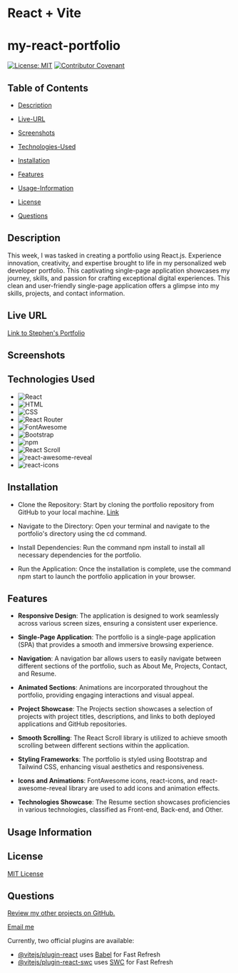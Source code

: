 # React + Vite

# my-react-portfolio

[![License: MIT](https://img.shields.io/badge/License-MIT-yellow.svg)](https://opensource.org/licenses/MIT) [![Contributor Covenant](https://img.shields.io/badge/Contributor%20Covenant-2.1-4baaaa.svg)](code_of_conduct.md)

## Table of Contents

- [Description](#description)

- [Live-URL](#live-url)

- [Screenshots](#screenshots)

- [Technologies-Used](#technologies-used)

- [Installation](#installation)

- [Features](#features)

- [Usage-Information](#usage-information)

- [License](#license)

- [Questions](#questions)


## Description

This week, I was tasked in creating a portfolio using React.js. Experience innovation, creativity, and expertise brought to life in my personalized web developer portfolio. This captivating single-page application showcases my journey, skills, and passion for crafting exceptional digital experiences. This clean and user-friendly single-page application offers a glimpse into my skills, projects, and contact information.

## Live URL

[Link to Stephen's Portfolio](https://stephen-mov-portfolio.netlify.app/)

## Screenshots

## Technologies Used
- ![React](https://img.shields.io/badge/-React-61DAFB?style=flat&logo=react&logoColor=white)
- ![HTML](https://img.shields.io/badge/-HTML5-E34F26?style=flat&logo=html5&logoColor=white)
- ![CSS](https://img.shields.io/badge/-CSS3-1572B6?style=flat&logo=css3&logoColor=white)
- ![React Router](https://img.shields.io/badge/-React%20Router-CA4245?style=flat&logo=react-router&logoColor=white)
- ![FontAwesome](https://img.shields.io/badge/-FontAwesome-339AF0?style=flat&logo=font-awesome&logoColor=white)
- ![Bootstrap](https://img.shields.io/badge/-Bootstrap-7952B3?style=flat&logo=bootstrap&logoColor=white)
- ![npm](https://img.shields.io/badge/-npm-CB3837?style=flat&logo=npm&logoColor=white)
- ![React Scroll](https://img.shields.io/badge/-React%20Scroll-61DAFB?style=flat)
- ![react-awesome-reveal](https://img.shields.io/badge/-react--awesome--reveal-FFD700?style=flat)
- ![react-icons](https://img.shields.io/badge/-react--icons-61DAFB?style=flat)

## Installation

- Clone the Repository: Start by cloning the portfolio repository from GitHub to your local machine. [Link](https://github.com/slmov215/pwa-text-editor)

- Navigate to the Directory: Open your terminal and navigate to the portfolio's directory using the cd command.

- Install Dependencies: Run the command npm install to install all necessary dependencies for the portfolio.

- Run the Application: Once the installation is complete, use the command npm start to launch the portfolio application in your browser.

## Features

- **Responsive Design**: The application is designed to work seamlessly across various screen sizes, ensuring a consistent user experience.

- **Single-Page Application**: The portfolio is a single-page application (SPA) that provides a smooth and immersive browsing experience.

- **Navigation**: A navigation bar allows users to easily navigate between different sections of the portfolio, such as About Me, Projects, Contact, and Resume.

- **Animated Sections**: Animations are incorporated throughout the portfolio, providing engaging interactions and visual appeal.

- **Project Showcase**: The Projects section showcases a selection of projects with project titles, descriptions, and links to both deployed applications and GitHub repositories.

- **Smooth Scrolling**: The React Scroll library is utilized to achieve smooth scrolling between different sections within the application.

- **Styling Frameworks**: The portfolio is styled using Bootstrap and Tailwind CSS, enhancing visual aesthetics and responsiveness.

- **Icons and Animations**: FontAwesome icons, react-icons, and react-awesome-reveal library are used to add icons and animation effects.

- **Technologies Showcase**: The Resume section showcases proficiencies in various technologies, classified as Front-end, Back-end, and Other.

## Usage Information

## License

[MIT License](https://opensource.org/licenses/MIT)

## Questions

[Review my other projects on GitHub.](https://www.github.com/slmov215)

[Email me](mailto:slmov215@gmail.com)



Currently, two official plugins are available:

- [@vitejs/plugin-react](https://github.com/vitejs/vite-plugin-react/blob/main/packages/plugin-react/README.md) uses [Babel](https://babeljs.io/) for Fast Refresh
- [@vitejs/plugin-react-swc](https://github.com/vitejs/vite-plugin-react-swc) uses [SWC](https://swc.rs/) for Fast Refresh

